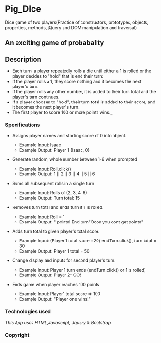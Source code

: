 
# Pig_DIce
Dice game of two players(Practice of  constructors, prototypes, objects, properties, methods, jQuery and DOM manipulation and traversal)

## An exciting game of probabality

## Description
* Each turn, a player repeatedly rolls a die until either a 1 is rolled or the player decides to "hold" that is end their turn:
* If the player rolls a 1, they score nothing and it becomes the next player's turn.
* If the player rolls any other number, it is added to their turn total and the player's turn continues.
* If a player chooses to "hold", their turn total is added to their score, and it becomes the next player's turn.
* The first player to score 100 or more points wins._

### Specifications

* Assigns player names and starting score of 0 into object.
  * Example Input: Isaac
  * Example Output: Player 1 {Isaac, 0}

* Generate random, whole number between 1-6 when prompted
  * Example Input: Roll.click()
  * Example Output: 1 || 2 || 3 || 4 || 5 || 6

* Sums all subsequent rolls in a single turn
  * Example Input: Rolls of (2, 3, 4, 6)
  * Example Output: Turn total: 15

* Removes turn total and ends turn if 1 is rolled.
  * Example Input: Roll = 1
  * Example Output: " points! End turn"Oops you dont get points"

* Adds turn total to given player's total score.
  * Example Input: (Player 1 total score =20) endTurn.click(), turn total = 30
  * Example Output: Player 1 total = 50

* Change display and inputs for second player's turn.
  * Example Input: Player 1 turn ends (endTurn.click() or 1 is rolled)
  * Example Output: Player 2- GO!

* Ends game when player reaches 100 points
  * Example Input: Player1 total score => 100
  * Example Output: "Player one wins!"

### Technologies used
_This App uses HTML,Javascript, Jquery & Bootstrap_

### Copyright
